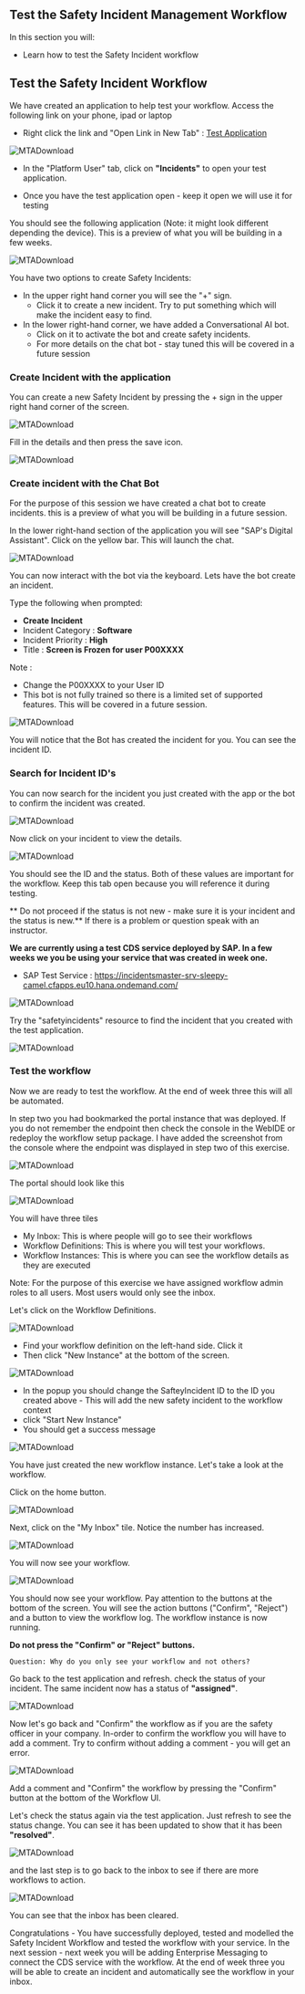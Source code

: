 ## Test the Safety Incident Management Workflow 

In this section you will: 
  
  * Learn how to test the Safety Incident workflow 
  
## Test the Safety Incident Workflow 

We have created an application to help test your workflow. Access the following link on your phone, ipad or laptop 
* Right click the link and "Open Link in New Tab" : [Test Application](https://se-technical-academy-vr-d-cf-eu10-dev-incidentreport-approuter.cfapps.eu10.hana.ondemand.com/nsIncidentReport/index.html)

![MTADownload](Part3Images/landingpagetestappp.png)

* In the "Platform User" tab, click on **"Incidents"** to open your test application.

* Once you have the test application open - keep it open we will use it for testing

You should see the following application (Note: it might look different depending the device). This is a preview of what you will be building in a few weeks.

![MTADownload](Part3Images/testapp.png)

You have two options to create Safety Incidents:
* In the upper right hand corner you will see the "+" sign. 
  * Click it to create a new incident. Try to put something which will make the incident easy to find.
* In the lower right-hand corner, we have added a Conversational AI bot.
  * Click on it to activate the bot and create safety incidents.
  * For more details on the chat bot - stay tuned this will be covered in a future session
  
 ### Create Incident with the application  

You can create a new Safety Incident by pressing the + sign in the upper right hand corner of the screen.

![MTADownload](Part3Images/testnewincident.png)

Fill in the details and then press the save icon.

![MTADownload](Part3Images/testnewincidentsave.png)

### Create incident with the Chat Bot

For the purpose of this session we have created a chat bot to create incidents. this is a preview of what you will be building in a future session. 

In the lower right-hand section of the application you will see "SAP's Digital Assistant". 
Click on the yellow bar. This will launch the chat.

![MTADownload](Part3Images/testchatbot.png)

You can now interact with the bot via the keyboard. Lets have the bot create an incident.

Type the following when prompted: 
* **Create Incident**
* Incident Category : **Software**
* Incident Priority : **High**
* Title : **Screen is Frozen for user P00XXXX** 

Note : 
  * Change the P00XXXX to your User ID 
  * This bot is not fully trained so there is a limited set of supported features.  This will be covered in a future session.
  
![MTADownload](Part3Images/botscript.png)

You will notice that the Bot has created the incident for you. You can see the incident ID.

### Search for Incident ID's

You can now search for the incident you just created with the app or the bot to confirm the incident was created.

![MTADownload](Part3Images/appsearch.png)

Now click on your incident to view the details. 

![MTADownload](Part3Images/testsearchdetails.png)

You should see the ID and the status. Both of these values are important for the workflow. 
Keep this tab open because you will reference it during testing. 

** Do not proceed if the status is not new - make sure it is your incident and the status is new.**
If there is a problem or question speak with an instructor.

**We are currently using a test CDS service deployed by SAP. In a few weeks we you be using your service that was created in week one.** 
* SAP Test Service : https://incidentsmaster-srv-sleepy-camel.cfapps.eu10.hana.ondemand.com/ 

![MTADownload](Part3Images/testservice.png)

Try the "safetyincidents" resource to find the incident that you created with the test application.

![MTADownload](Part3Images/foundincident.png)

### Test the workflow

Now we are ready to test the workflow. At the end of week three this will all be automated. 

In step two you had bookmarked the portal instance that was deployed. If you do not remember the endpoint then check the console in the WebIDE or redeploy the workflow setup package. I have added the screenshot from the console where the endpoint was displayed in step two of this exercise.

![MTADownload](Part2Images/deploysuccess.png)

The portal should look like this

![MTADownload](Part3Images/wfportal.png)

You will have three tiles
* My Inbox: This is where people will go to see their workflows 
* Workflow Definitions: This is where you will test your workflows.   
* Workflow Instances: This is where you can see the workflow details as they are executed

Note: For the purpose of this exercise we have assigned workflow admin roles to all users. Most users would only see the inbox.

Let's click on the Workflow Definitions.  

![MTADownload](Part3Images/definitions.png)

* Find your workflow definition on the left-hand side. Click it 
* Then click "New Instance" at the bottom of the screen.

![MTADownload](Part3Images/testwfinstancecreate.png)

* In the popup you should change the SafteyIncident ID to the ID you created above - This will add the new safety incident to the workflow context
* click "Start New Instance"
* You should get a success message

![MTADownload](Part3Images/testcreatenewinstanceid.png)

You have just created the new workflow instance. Let's take a look at the workflow.

Click on the home button. 

![MTADownload](Part3Images/navigatehome.png)

Next, click on the "My Inbox" tile. Notice the number has increased.

![MTADownload](Part3Images/testflp1.png)

You will now see your workflow.

![MTADownload](Part3Images/testwfui.png)

You should now see your workflow. Pay attention to the buttons at the bottom of the screen. You will see the action buttons ("Confirm", "Reject") and a button to view the workflow log. The workflow instance is now running.

**Do not press the "Confirm" or "Reject" buttons.**

```
Question: Why do you only see your workflow and not others?
```

Go back to the test application and refresh.
check the status of your incident. 
The same incident now has a status of **"assigned"**.

![MTADownload](Part3Images/testserviceassigned.png)

Now let's go back and "Confirm" the workflow as if you are the safety officer in your company. In-order to confirm the workflow you will have to add a comment. Try to confirm without adding a comment - you will get an error. 

![MTADownload](Part3Images/testwfconfirm.png)

Add a comment and "Confirm" the workflow by pressing the "Confirm" button at the bottom of the Workflow UI.

Let's check the status again via the test application. 
Just refresh to see the status change. 
You can see it has been updated to show that it has been **"resolved"**.

![MTADownload](Part3Images/testserviceresolved.png)

and the last step is to go back to the inbox to see if there are more workflows to action.

![MTADownload](Part3Images/testflp0.png)

You can see that the inbox has been cleared.

Congratulations - You have successfully deployed, tested and modelled the Safety Incident Workflow and tested the workflow with your service. In the next session - next week you will be adding Enterprise Messaging to connect the CDS service with the workflow. At the end of week three you will be able to create an incident and automatically see the workflow in your inbox.

